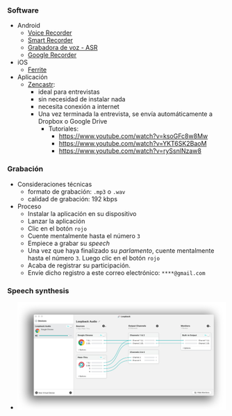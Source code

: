### Software

* Android
    - [Voice Recorder](https://play.google.com/store/apps/details?id=com.media.bestrecorder.audiorecorder&hl=en_US)
    - [Smart Recorder](https://play.google.com/store/apps/details?id=com.andrwq.recorder)
    - [Grabadora de voz - ASR](https://play.google.com/store/apps/details?id=com.nll.asr)
    - [Google Recorder](https://play.google.com/store/apps/details?id=com.google.android.apps.recorder&hl=en_US)
* iOS
    - [Ferrite](https://apps.apple.com/es/app/ferrite/id1018780185)
* Aplicación
    - [Zencastr](https://zencastr.com/): 
        - ideal para entrevistas
        - sin necesidad de instalar nada
        - necesita conexión a internet
        - Una vez terminada la entrevista, se envía automáticamente a Dropbox o Google Drive
            - Tutoriales:
                - https://www.youtube.com/watch?v=ksoGFc8w8Mw
                - https://www.youtube.com/watch?v=YKT6SK2BaoM
                - https://www.youtube.com/watch?v=rySsnlNzaw8

### Grabación
* Consideraciones técnicas
    - formato de grabación: `.mp3` o `.wav`
    - calidad de grabación: 192 kbps
* Proceso
    * Instalar la aplicación en su dispositivo
    * Lanzar la aplicación
    * Clic en el botón `rojo`
    * Cuente mentalmente hasta el número `3`
    * Empiece a grabar su _speech_
    * Una vez que haya finalizado su _parlamento_, cuente mentalmente hasta el número `3`. Luego clic en el botón `rojo`
    * Acaba de registrar su participación.
    * Envíe dicho registro a este correo electrónico: `****@gmail.com`
    
### Speech synthesis
* ![Speech_synthesis](images/122964169-sound_routing.jpg)
